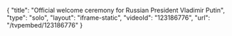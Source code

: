 {
    "title": "Official welcome ceremony for Russian President Vladimir Putin",
    "type": "solo",
    "layout": "iframe-static",
    "videoId": "123186776",
    "url": "\/tvpembed\/123186776"
}